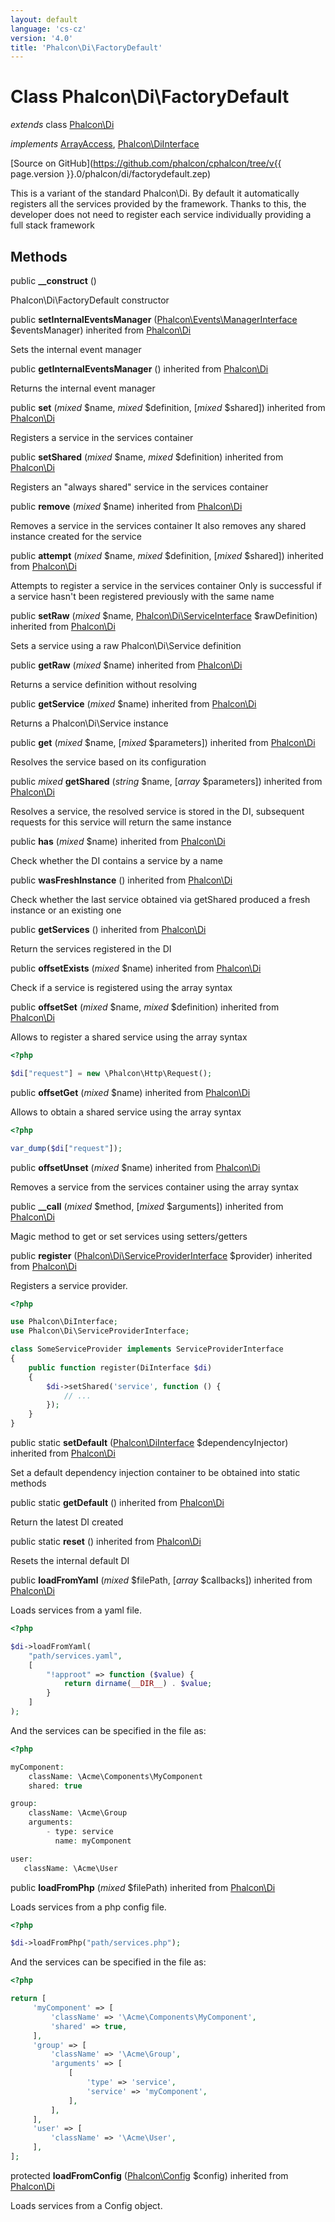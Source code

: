 ```yaml
---
layout: default
language: 'cs-cz'
version: '4.0'
title: 'Phalcon\Di\FactoryDefault'
---
```


# Class **Phalcon\Di\FactoryDefault**

*extends* class [Phalcon\Di](Phalcon_Di)

*implements* [ArrayAccess](https://php.net/manual/en/class.arrayaccess.php), [Phalcon\DiInterface](Phalcon_DiInterface)

[Source on GitHub](https://github.com/phalcon/cphalcon/tree/v{{ page.version }}.0/phalcon/di/factorydefault.zep)

This is a variant of the standard Phalcon\Di. By default it automatically registers all the services provided by the framework. Thanks to this, the developer does not need to register each service individually providing a full stack framework

## Methods

public **__construct** ()

Phalcon\Di\FactoryDefault constructor

public **setInternalEventsManager** ([Phalcon\Events\ManagerInterface](Phalcon_Events_ManagerInterface) $eventsManager) inherited from [Phalcon\Di](Phalcon_Di)

Sets the internal event manager

public **getInternalEventsManager** () inherited from [Phalcon\Di](Phalcon_Di)

Returns the internal event manager

public **set** (*mixed* $name, *mixed* $definition, [*mixed* $shared]) inherited from [Phalcon\Di](Phalcon_Di)

Registers a service in the services container

public **setShared** (*mixed* $name, *mixed* $definition) inherited from [Phalcon\Di](Phalcon_Di)

Registers an "always shared" service in the services container

public **remove** (*mixed* $name) inherited from [Phalcon\Di](Phalcon_Di)

Removes a service in the services container It also removes any shared instance created for the service

public **attempt** (*mixed* $name, *mixed* $definition, [*mixed* $shared]) inherited from [Phalcon\Di](Phalcon_Di)

Attempts to register a service in the services container Only is successful if a service hasn't been registered previously with the same name

public **setRaw** (*mixed* $name, [Phalcon\Di\ServiceInterface](Phalcon_Di_ServiceInterface) $rawDefinition) inherited from [Phalcon\Di](Phalcon_Di)

Sets a service using a raw Phalcon\Di\Service definition

public **getRaw** (*mixed* $name) inherited from [Phalcon\Di](Phalcon_Di)

Returns a service definition without resolving

public **getService** (*mixed* $name) inherited from [Phalcon\Di](Phalcon_Di)

Returns a Phalcon\Di\Service instance

public **get** (*mixed* $name, [*mixed* $parameters]) inherited from [Phalcon\Di](Phalcon_Di)

Resolves the service based on its configuration

public *mixed* **getShared** (*string* $name, [*array* $parameters]) inherited from [Phalcon\Di](Phalcon_Di)

Resolves a service, the resolved service is stored in the DI, subsequent requests for this service will return the same instance

public **has** (*mixed* $name) inherited from [Phalcon\Di](Phalcon_Di)

Check whether the DI contains a service by a name

public **wasFreshInstance** () inherited from [Phalcon\Di](Phalcon_Di)

Check whether the last service obtained via getShared produced a fresh instance or an existing one

public **getServices** () inherited from [Phalcon\Di](Phalcon_Di)

Return the services registered in the DI

public **offsetExists** (*mixed* $name) inherited from [Phalcon\Di](Phalcon_Di)

Check if a service is registered using the array syntax

public **offsetSet** (*mixed* $name, *mixed* $definition) inherited from [Phalcon\Di](Phalcon_Di)

Allows to register a shared service using the array syntax

```php
<?php

$di["request"] = new \Phalcon\Http\Request();

```

public **offsetGet** (*mixed* $name) inherited from [Phalcon\Di](Phalcon_Di)

Allows to obtain a shared service using the array syntax

```php
<?php

var_dump($di["request"]);

```

public **offsetUnset** (*mixed* $name) inherited from [Phalcon\Di](Phalcon_Di)

Removes a service from the services container using the array syntax

public **__call** (*mixed* $method, [*mixed* $arguments]) inherited from [Phalcon\Di](Phalcon_Di)

Magic method to get or set services using setters/getters

public **register** ([Phalcon\Di\ServiceProviderInterface](Phalcon_Di_ServiceProviderInterface) $provider) inherited from [Phalcon\Di](Phalcon_Di)

Registers a service provider.

```php
<?php

use Phalcon\DiInterface;
use Phalcon\Di\ServiceProviderInterface;

class SomeServiceProvider implements ServiceProviderInterface
{
    public function register(DiInterface $di)
    {
        $di->setShared('service', function () {
            // ...
        });
    }
}

```

public static **setDefault** ([Phalcon\DiInterface](Phalcon_DiInterface) $dependencyInjector) inherited from [Phalcon\Di](Phalcon_Di)

Set a default dependency injection container to be obtained into static methods

public static **getDefault** () inherited from [Phalcon\Di](Phalcon_Di)

Return the latest DI created

public static **reset** () inherited from [Phalcon\Di](Phalcon_Di)

Resets the internal default DI

public **loadFromYaml** (*mixed* $filePath, [*array* $callbacks]) inherited from [Phalcon\Di](Phalcon_Di)

Loads services from a yaml file.

```php
<?php

$di->loadFromYaml(
    "path/services.yaml",
    [
        "!approot" => function ($value) {
            return dirname(__DIR__) . $value;
        }
    ]
);

```

And the services can be specified in the file as:

```php
<?php

myComponent:
    className: \Acme\Components\MyComponent
    shared: true

group:
    className: \Acme\Group
    arguments:
        - type: service
          name: myComponent

user:
   className: \Acme\User

```

public **loadFromPhp** (*mixed* $filePath) inherited from [Phalcon\Di](Phalcon_Di)

Loads services from a php config file.

```php
<?php

$di->loadFromPhp("path/services.php");

```

And the services can be specified in the file as:

```php
<?php

return [
     'myComponent' => [
         'className' => '\Acme\Components\MyComponent',
         'shared' => true,
     ],
     'group' => [
         'className' => '\Acme\Group',
         'arguments' => [
             [
                 'type' => 'service',
                 'service' => 'myComponent',
             ],
         ],
     ],
     'user' => [
         'className' => '\Acme\User',
     ],
];

```

protected **loadFromConfig** ([Phalcon\Config](Phalcon_Config) $config) inherited from [Phalcon\Di](Phalcon_Di)

Loads services from a Config object.